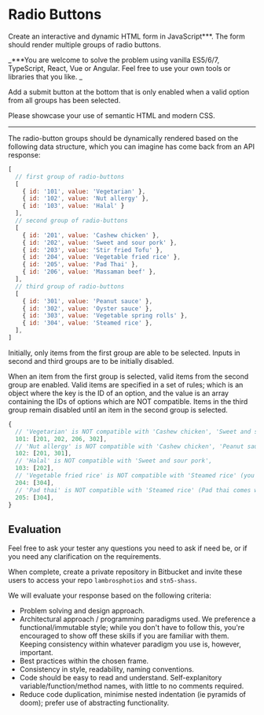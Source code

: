 # Radio Buttons

Create an interactive and dynamic HTML form in JavaScript***.  The form should render multiple groups of radio buttons.

_***You are welcome to solve the problem using vanilla ES5/6/7, TypeScript, React, Vue or Angular. Feel free to use your own tools or libraries that you like.  _

Add a submit button at the bottom that is only enabled when a valid option from all groups has been selected.

Please showcase your use of semantic HTML and modern CSS.

---
The radio-button groups should be dynamically rendered based on the following data structure, which you can imagine has come back from an API response:

```javascript
[
  // first group of radio-buttons
  [
    { id: '101', value: 'Vegetarian' },
    { id: '102', value: 'Nut allergy' },
    { id: '103', value: 'Halal' }
  ],
  // second group of radio-buttons
  [
    { id: '201', value: 'Cashew chicken' },
    { id: '202', value: 'Sweet and sour pork' },
    { id: '203', value: 'Stir fried Tofu' },
    { id: '204', value: 'Vegetable fried rice' },
    { id: '205', value: 'Pad Thai' },
    { id: '206', value: 'Massaman beef' },
  ],
  // third group of radio-buttons
  [
    { id: '301', value: 'Peanut sauce' },
    { id: '302', value: 'Oyster sauce' },
    { id: '303', value: 'Vegetable spring rolls' },
    { id: '304', value: 'Steamed rice' },
  ],
]
```

Initially, only items from the first group are able to be selected. Inputs in second and third groups are to be initially disabled.

When an item from the first group is selected, valid items from the second group are enabled. Valid items are specified in a set of rules; which is an object where the key is the ID of an option, and the value is an array containing the IDs of options which are NOT compatible. Items in the third group remain disabled until an item in the second group is selected.

```javascript
{
  // 'Vegetarian' is NOT compatible with 'Cashew chicken', 'Sweet and sour pork', 'Massaman beef', 'Oyster sauce'
  101: [201, 202, 206, 302], 
  // 'Nut allergy' is NOT compatible with 'Cashew chicken', 'Peanut sauce',
  102: [201, 301], 
  // 'Halal' is NOT compatible with 'Sweet and sour pork',
  103: [202], 
  // 'Vegetable fried rice' is NOT compatible with 'Steamed rice' (you don't need more rice... carb overload),
  204: [304],
  // 'Pad thai' is NOT compatible with 'Steamed rice' (Pad thai comes with noodles),
  205: [304],
}
```

## Evaluation
Feel free to ask your tester any questions you need to ask if need be, or if you need any clarification on the requirements.

When complete, create a private repository in Bitbucket and invite these users to access your repo `lambrosphotios` and `stn5-shass`.

We will evaluate your response based on the following criteria:

* Problem solving and design approach.
* Architectural approach / programming paradigms used. We preference a functional/immutable style; while you don't have to follow this, you're encouraged to show off these skills if you are familiar with them.  Keeping consistency within whatever paradigm you use is, however, important.
* Best practices within the chosen frame.
* Consistency in style, readability, naming conventions.
* Code should be easy to read and understand.  Self-explanitory variable/function/method names, with little to no comments required.
* Reduce code duplication, minimise nested indentation (ie pyramids of doom); prefer use of abstracting functionality.

